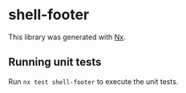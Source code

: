# shell-footer

This library was generated with [Nx](https://nx.dev).

## Running unit tests

Run `nx test shell-footer` to execute the unit tests.
